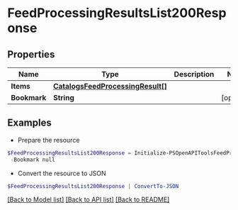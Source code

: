# FeedProcessingResultsList200Response
## Properties

Name | Type | Description | Notes
------------ | ------------- | ------------- | -------------
**Items** | [**CatalogsFeedProcessingResult[]**](CatalogsFeedProcessingResult.md) |  | 
**Bookmark** | **String** |  | [optional] 

## Examples

- Prepare the resource
```powershell
$FeedProcessingResultsList200Response = Initialize-PSOpenAPIToolsFeedProcessingResultsList200Response  -Items null `
 -Bookmark null
```

- Convert the resource to JSON
```powershell
$FeedProcessingResultsList200Response | ConvertTo-JSON
```

[[Back to Model list]](../README.md#documentation-for-models) [[Back to API list]](../README.md#documentation-for-api-endpoints) [[Back to README]](../README.md)

